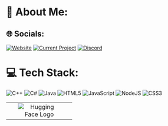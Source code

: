 # 💫 About Me:

## 🌐 Socials:
[![Website](https://img.shields.io/badge/🌐-Website-8b5cf6?style=for-the-badge)]([https://1vcb.netlify.app/](https://github.com/lbzrdev))
[![Current Project](https://img.shields.io/badge/🌐-BlackNova-23036b?style=for-the-badge)](https://dev.blacknova.cc)
[![Discord](https://img.shields.io/badge/💬-Discord-5865F2?style=for-the-badge)](https://discord.com/users/321709944019615755)

# 💻 Tech Stack:
![C++](https://img.shields.io/badge/c++-%2300599C.svg?style=for-the-badge&logo=c%2B%2B&logoColor=white) 
![C#](https://img.shields.io/badge/c%23-%23239120.svg?style=for-the-badge&logo=csharp&logoColor=white)
![Java](https://img.shields.io/badge/java-%23ED8B00.svg?style=for-the-badge&logo=openjdk&logoColor=white) 
![HTML5](https://img.shields.io/badge/html5-%23E34F26.svg?style=for-the-badge&logo=html5&logoColor=white)
![JavaScript](https://img.shields.io/badge/javascript-%23323330.svg?style=for-the-badge&logo=javascript&logoColor=%23F7DF1E) 
![NodeJS](https://img.shields.io/badge/node.js-6DA55F?style=for-the-badge&logo=node.js&logoColor=white)
![CSS3](https://img.shields.io/badge/css3-%231572B6.svg?style=for-the-badge&logo=css3&logoColor=white) 

<div align="center">
  <table>
    <tr>
      <td align="center">
        <a href="https://github.com/lbzrdev" style="text-decoration: none;">
          <img src="https://cdn.discordapp.com/attachments/1419270453867843676/1428877369141231616/image.png?ex=68f41940&is=68f2c7c0&hm=a015e6d4daa4d13d487e06b11eb1041f3672a44c49a94664e2e0925ce57c0c35&" alt="Hugging Face Logo" style="vertical-align: middle; width: auto; max-width: 70%;" />
        </a>
      </td>
  </table>
</div>



  
